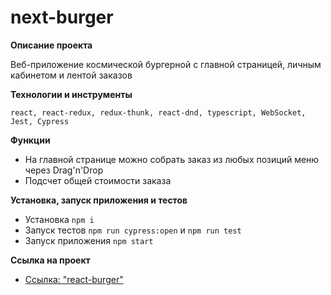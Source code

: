 # next-burger

**Описание проекта**

Веб-приложение космической бургерной с главной страницей, личным кабинетом и лентой заказов

**Технологии и инструменты**

`react, react-redux, redux-thunk, react-dnd, typescript, WebSocket, Jest, Cypress`

**Функции**

* На главной странице можно собрать заказ из любых позиций меню через Drag'n'Drop
* Подсчет общей стоимости заказа

**Установка, запуск приложения и тестов**

- Установка `npm i`
- Запуск тестов `npm run cypress:open` и `npm run test`
- Запуск приложения `npm start`

**Cсылка на проект**

* [Ссылка: "react-burger"](https://mariyazakharova73.github.io/react-burger/)
